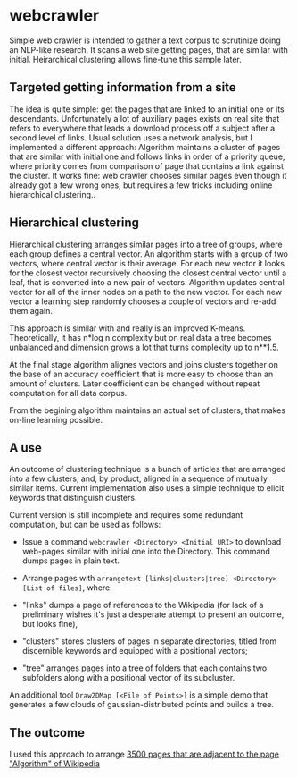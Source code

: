 webcrawler
==========

Simple web crawler is intended to gather a text corpus to scrutinize doing an NLP-like research. It scans a web site getting pages, that are similar with initial. Heirarchical clustering allows fine-tune this sample later.


Targeted getting information from a site
-----------------------------------------
The idea is quite simple: get the pages that are linked to an initial one or its descendants. Unfortunately a lot of auxiliary pages exists on real site that refers to everywhere that leads a download process off a subject after a second level of links. Usual solution uses a network analysis, but I implemented a different approach: Algorithm maintains a cluster of pages that are similar with initial one and follows links in order of a priority queue, where priority comes from comparison of page that contains a link against the cluster. It works fine: web crawler chooses similar pages even though it already got a few wrong ones, but requires a few tricks including online hierarchical clustering..
 
Hierarchical clustering
-------------------------
Hierarchical clustering arranges similar pages into a tree of groups, where each group defines a central vector. An algorithm starts with a group of two vectors, where central vector is their average. For each new vector it looks for the closest vector recursively choosing the closest central vector until a leaf, that is converted into a new pair of vectors. Algorithm updates central vector for all of the inner nodes on a path to the new vector.  For each new vector a learning step randomly chooses a couple of vectors and re-add them again.

This approach is similar with and really is an improved K-means. Theoretically,  it has n*log n complexity but on real data a tree becomes unbalanced and dimension grows a lot that turns complexity up to  n**1.5.

At the final stage algorithm alignes vectors and  joins clusters together on the base of an  accuracy coefficient that is more easy to choose than an amount of clusters. Later coefficient can be changed without repeat computation for all data corpus.

From the begining algorithm maintains an actual set of clusters, that makes on-line learning possible.

A use
-------
An outcome of clustering technique is a bunch of articles that are arranged 
into a few clusters, and, by product, aligned in a sequence of mutually similar items. Current implementation also uses a simple technique to elicit keywords that distinguish clusters.

Current version is still incomplete and requires some redundant computation, but can be used as follows:

 * Issue a command `webcrawler <Directory> <Initial URI>` to download 
 web-pages similar with initial one into the Directory. This command dumps pages
 in plain text.

 * Arrange pages with `arrangetext [links|clusters|tree] <Directory> [List of files]`, where:

  * "links" dumps a page of references to the Wikipedia (for lack of a preliminary wishes it's just a desperate attempt to present an outcome, but looks fine),

  * "clusters" stores clusters of pages in separate directories,  titled from discernible keywords and equipped with a positional vectors;

  * "tree" arranges pages into a tree of  folders that each contains two subfolders along with a positional vector of its subcluster.
   
An additional tool `Draw2DMap [<File of Points>]` is a simple demo that 
generates a few clouds of gaussian-distributed points and builds a tree.

The outcome
-----------
I used this approach to arrange 
[3500 pages that are adjacent to the page "Algorithm" of Wikipedia](http://electricmind.github.io/demo/treeapproximator/2013-11-04-an-outcome-of-hierarchical-clustering-of-wikipedia-pages.html)




